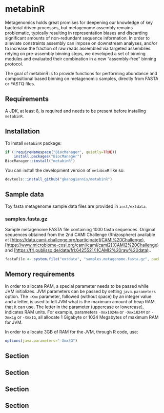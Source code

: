 
<!-- README.md is generated from README.Rmd. Please edit that file -->

# metabinR

<!-- badges: start
[![BioC status]
(http://www.bioconductor.org/shields/build/release/bioc/metabinR.svg)]
(https://bioconductor.org/checkResults/release/bioc-LATEST/metabinR)
<!-- badges: end -->

Metagenomics holds great promises for deepening our knowledge of key
bacterial driven processes, but metagenome assembly remains problematic,
typically resulting in representation biases and discarding significant
amounts of non-redundant sequence information. In order to alleviate
constraints assembly can impose on downstream analyses, and/or to
increase the fraction of raw reads assembled via targeted assemblies
relying on pre-assembly binning steps, we developed a set of binning
modules and evaluated their combination in a new “assembly-free” binning
protocol.

The goal of metabinR is to provide functions for performing abundance
and compositional based binning on metagenomic samples, directly from
FASTA or FASTQ files.

## Requirements

A JDK, at least 8, is required and needs to be present before installing
`metabinR`.

## Installation

To install `metabinR` package:

``` r
if (!requireNamespace("BiocManager", quietly=TRUE))
    install.packages("BiocManager")
BiocManager::install("metabinR")
```

You can install the development version of `metabinR` like so:

``` r
devtools::install_github("gkanogiannis/metabinR")
```

## Sample data

Toy fasta metagenome sample data files are provided in `inst/extdata`.

### samples.fasta.gz

Sample metagenome FASTA file containing 1000 fasta sequences. Original
sequences obtained from the 2nd CAMI Challenge (Rhizosphere) available
at [https://data.cami-challenge.org/participate](CAMI%20Challenge),
[https://www.microbiome-cosi.org/cami/cami/cami2](CAMI2%20Challenge) and
[https://frl.publisso.de/data/frl:6425521/](CAMI2%20raw%20data)..

``` r
fastaFile <- system.file("extdata", "samples.metagenome.fasta.gz", package="metabinR")
```

## Memory requirements

In order to allocate RAM, a special parameter needs to be passed while
JVM initializes. JVM parameters can be passed by setting
`java.parameters` option. The `-Xmx` parameter, followed (without space)
by an integer value and a letter, is used to tell JVM what is the
maximum amount of heap RAM that it can use. The letter in the parameter
(uppercase or lowercase), indicates RAM units. For example, parameters
`-Xmx1024m` or `-Xmx1024M` or `-Xmx1g` or `-Xmx1G`, all allocate 1
Gigabyte or 1024 Megabytes of maximum RAM for JVM.

In order to allocate 3GB of RAM for the JVM, through R code, use:

``` r
options(java.parameters="-Xmx3G")
```

## Section

## Section

## Section

## Section
